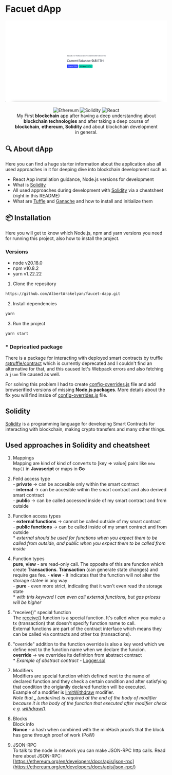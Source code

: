 # Facuet dApp

![Screenshot](./public/screenshot.png)

<div align="center">
  <img src="https://img.shields.io/badge/Ethereum-3C3C3D?style=for-the-badge&logo=Ethereum&logoColor=white" alt="Ethereum">
  <img src="https://img.shields.io/badge/Solidity-%23363636.svg?style=for-the-badge&logo=solidity&logoColor=white" alt="Solidity">
  <img src="https://img.shields.io/badge/react-%2320232a.svg?style=for-the-badge&logo=react&logoColor=%2361DAFB" alt="React">
</div>

<p align="center" style="width: 90%; margin: 0 auto">
  My First <b>blockchain</b> app after having a deep understanding about <b>blockchain technologies</b>
  and after taking a deep course of <b>blockchain</b>, <b>ethereum</b>, <b>Solidity</b> and about
  blockchain development in general.
</p>

## 🔍 About dApp
Here you can find a huge starter information about the application also all used approaches in it for
deeping dive into blockchain development such as

- React App installation guidance, Node.js versions for development
- What is [Solidity](https://soliditylang.org/)
- All used approaches during development with [Solidity](https://soliditylang.org/) via a cheatsheet (right in this README)
- What are [Tuffle](https://archive.trufflesuite.com/) and [Ganache](https://archive.trufflesuite.com/ganache/) and how to install and initialize them

## 📦 Installation
Here you will get to know which Node.js, npm and yarn versions you need for running this project, also
how to install the project.

### Versions
- node v20.18.0
- npm v10.8.2
- yarn v1.22.22

1. Clone the repository
```bash
https://github.com/AlbertArakelyan/faucet-dapp.git
```

2. Install dependencies
```bash
yarn
```

3. Run the project
```bash
yarn start
```

### \* Depricatied package
There is a package for interacting with deployed smart contracts by truffle [@truffle/contract](https://www.npmjs.com/package/@truffle/contract) which is currently deprecated and I couldn't find an alternative for that, and this caused lot's Webpack errors and also fetching a `json` file caused as well.

For solving this problem I had to create [config-overrides.js](./config-overrides.js) file and add browserified versions of missing **Node.js packages**. More details about the fix you will find inside of [config-overrides.js](./config-overrides.js) file.

## Solidity
[Solidity](https://soliditylang.org/) is a programming language for developing Smart Contracts for interacting with blockchain, making crypto transfers and many other things.

## Used approaches in Solidity and cheatsheet
1. Mappings <br>
Mapping are kind of kind of converts to [key => value] pairs like `new Map()` in **Javascript** or maps in **Go**

2. Feild access type <br>
\- **private** -> can be accesible only within the smart contract <br>
\- **internal** -> can be accesible within the smart contract and also derived smart contract <br>
\- **public** -> can be called accessed inside of my smart contract and from outside

3. Function access types <br>
\- **external functions** -> cannot be called outside of my smart contract <br>
\- **public functions** -> can be called inside of my smart contract and from outside <br>
\* *external should be used for functions when you expect them to be called from outside, and public when you expect them to be called from inside*

4. Function types <br>
**pure**, **view** - are read-only call. The opposite of this are function which create **Transactions**. **Transaction** (can generate state changes) and require gas fee.
\- **view** - it indicates that the function will not alter the storage statee in any way <br>
\- **pure** - even more strict, indicating that it won't even read the storage state <br>
\* *with this keyword I can even call external functions, but gas pricess will be higher*

5. "receive()" special function <br>
The [receive()]() function is a special function. It's called when you make a tx (transaction) that doesn't specify function name to call. <br>
External functions are part of the contract interface which means they can be called via contracts and other txs (transactions).

6. "override" addition to the function
override is also a key word which we define next to the function name when we declare the funcion. <br>
**override** -> we overridee its definition from abstract contract <br>
\* *Example of abstract contract* - [Logger.sol](./contracts/Logger.sol)

7. Modifiers <br>
Modifiers are special function which defined next to the name of declared function and they check a certain condition and after satisfying that condition the origianlly declared function will be executed. <br>
Example of a modifier is [limitWithdraw]() modifier. <br>
*Note that [_]() (underline) is required at the end of the body of modifier because it is the body of the function that executed after modifier check e.g. [withdraw()]().*

8. Blocks <br>
Block info <br>
**Nonce** - a hash when combined with the minHash proofs that the block has gone through proof of work (PoW)

9. JSON-RPC <br>
To talk to the node in network you can make JSON-RPC http calls. Read here about JSON-RPC: [https://ethereum.org/en/developers/docs/apis/json-rpc](https://ethereum.org/en/developers/docs/apis/json-rpc/)